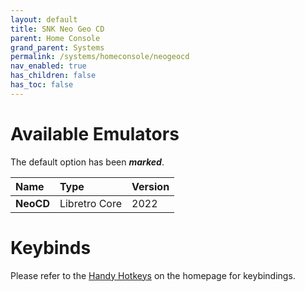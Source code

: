 ```yaml
---
layout: default
title: SNK Neo Geo CD
parent: Home Console
grand_parent: Systems
permalink: /systems/homeconsole/neogeocd
nav_enabled: true
has_children: false
has_toc: false
---
```


# Available Emulators

The default option has been ***marked***.

| Name                  | Type             | Version           |
|:----------------------|:-----------------|:------------------|
| **NeoCD**             | Libretro Core    | 2022              |


# Keybinds 

Please refer to the [Handy Hotkeys](/#handy-hotkeys) on the homepage for keybindings.
